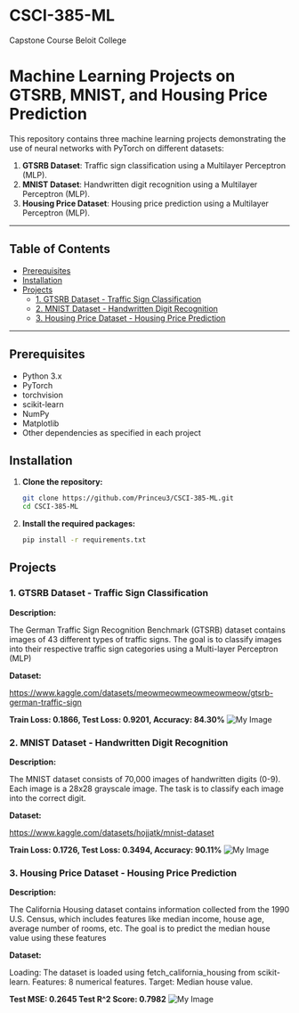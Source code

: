 # CSCI-385-ML
Capstone Course Beloit College

# Machine Learning Projects on GTSRB, MNIST, and Housing Price Prediction

This repository contains three machine learning projects demonstrating the use of neural networks with PyTorch on different datasets:

1. **GTSRB Dataset**: Traffic sign classification using a Multilayer Perceptron (MLP).
2. **MNIST Dataset**: Handwritten digit recognition using a Multilayer Perceptron (MLP).
3. **Housing Price Dataset**: Housing price prediction using a Multilayer Perceptron (MLP).

---

## Table of Contents

- [Prerequisites](#prerequisites)
- [Installation](#installation)
- [Projects](#projects)
  - [1. GTSRB Dataset - Traffic Sign Classification](#1-gtsrb-dataset---traffic-sign-classification)
  - [2. MNIST Dataset - Handwritten Digit Recognition](#2-mnist-dataset---handwritten-digit-recognition)
  - [3. Housing Price Dataset - Housing Price Prediction](#3-housing-price-dataset---housing-price-prediction)
---

## Prerequisites

- Python 3.x
- PyTorch
- torchvision
- scikit-learn
- NumPy
- Matplotlib
- Other dependencies as specified in each project

## Installation

1. **Clone the repository:**

   ```bash
   git clone https://github.com/Princeu3/CSCI-385-ML.git
   cd CSCI-385-ML

2. **Install the required packages:**

   ```bash
   pip install -r requirements.txt


## Projects

### 1. GTSRB Dataset - Traffic Sign Classification

**Description:**

The German Traffic Sign Recognition Benchmark (GTSRB) dataset contains images of 43 different types of traffic signs. The goal is to classify images into their respective traffic sign categories using a Multi-layer Perceptron (MLP)

**Dataset:**

https://www.kaggle.com/datasets/meowmeowmeowmeowmeow/gtsrb-german-traffic-sign

**Train Loss: 0.1866, Test Loss: 0.9201, Accuracy: 84.30%**
![My Image](./GTSRB_Visualization.png)

### 2. MNIST Dataset - Handwritten Digit Recognition

**Description:**

The MNIST dataset consists of 70,000 images of handwritten digits (0-9). Each image is a 28x28 grayscale image. The task is to classify each image into the correct digit.

**Dataset:**

https://www.kaggle.com/datasets/hojjatk/mnist-dataset

**Train Loss: 0.1726, Test Loss: 0.3494, Accuracy: 90.11%**
![My Image](./MNIST_Visualization.png)

### 3. Housing Price Dataset - Housing Price Prediction

**Description:**

The California Housing dataset contains information collected from the 1990 U.S. Census, which includes features like median income, house age, average number of rooms, etc. The goal is to predict the median house value using these features

**Dataset:**

Loading: The dataset is loaded using fetch_california_housing from scikit-learn.
Features: 8 numerical features.
Target: Median house value.

**Test MSE: 0.2645
Test R^2 Score: 0.7982**
![My Image](./HPD_Visualization.png)


